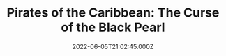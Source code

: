 ---
title: "Pirates of the Caribbean: The Curse of the Black Pearl"
year: 2003
date: 2022-06-05T21:02:45.000Z
permalink: /almanac/movies/2022-06-05-pirates-of-the-caribbean-the-curse-of-the-black-pearl/index.html
link: https://letterboxd.com/rknightuk/film/pirates-of-the-caribbean-the-curse-of-the-black-pearl/5/
rating: 3
tmdbid: 22
---